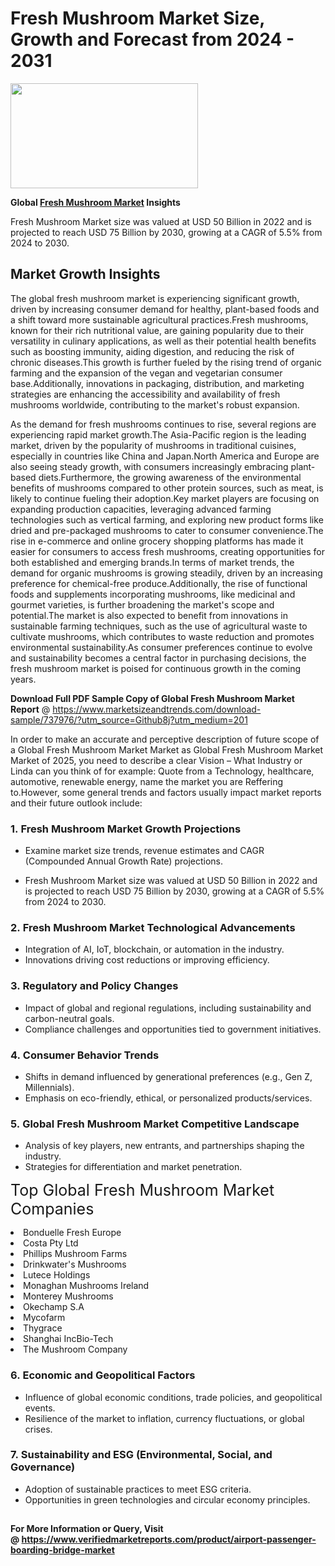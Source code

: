 <H1>Fresh Mushroom Market Size, Growth and Forecast from 2024 - 2031</H1><img class="aligncenter size-medium wp-image-584254" src="https://thirdeyenews.in/wp-content/uploads/2024/09/Global-Market-Research-300x168.jpeg" alt="" width="300" height="168" /><p><strong>Global&nbsp;<a href="https://www.marketsizeandtrends.com/download-sample/737976/?utm_source=Github8j?utm_medium=201">Fresh Mushroom Market</a> Insights</strong></p><p>Fresh Mushroom Market size was valued at USD 50 Billion in 2022 and is projected to reach USD 75 Billion by 2030, growing at a CAGR of 5.5% from 2024 to 2030.</p><p><h2>Market Growth Insights</h2> <p>The global fresh mushroom market is experiencing significant growth, driven by increasing consumer demand for healthy, plant-based foods and a shift toward more sustainable agricultural practices.Fresh mushrooms, known for their rich nutritional value, are gaining popularity due to their versatility in culinary applications, as well as their potential health benefits such as boosting immunity, aiding digestion, and reducing the risk of chronic diseases.This growth is further fueled by the rising trend of organic farming and the expansion of the vegan and vegetarian consumer base.Additionally, innovations in packaging, distribution, and marketing strategies are enhancing the accessibility and availability of fresh mushrooms worldwide, contributing to the market's robust expansion.</p> <p>As the demand for fresh mushrooms continues to rise, several regions are experiencing rapid market growth.The Asia-Pacific region is the leading market, driven by the popularity of mushrooms in traditional cuisines, especially in countries like China and Japan.North America and Europe are also seeing steady growth, with consumers increasingly embracing plant-based diets.Furthermore, the growing awareness of the environmental benefits of mushrooms compared to other protein sources, such as meat, is likely to continue fueling their adoption.Key market players are focusing on expanding production capacities, leveraging advanced farming technologies such as vertical farming, and exploring new product forms like dried and pre-packaged mushrooms to cater to consumer convenience.The rise in e-commerce and online grocery shopping platforms has made it easier for consumers to access fresh mushrooms, creating opportunities for both established and emerging brands.In terms of market trends, the demand for organic mushrooms is growing steadily, driven by an increasing preference for chemical-free produce.Additionally, the rise of functional foods and supplements incorporating mushrooms, like medicinal and gourmet varieties, is further broadening the market's scope and potential.The market is also expected to benefit from innovations in sustainable farming techniques, such as the use of agricultural waste to cultivate mushrooms, which contributes to waste reduction and promotes environmental sustainability.As consumer preferences continue to evolve and sustainability becomes a central factor in purchasing decisions, the fresh mushroom market is poised for continuous growth in the coming years.</p> <p><span class=""><strong>Download Full PDF Sample Copy of Global Fresh Mushroom Market Report</strong> @ <a href="https://www.marketsizeandtrends.com/download-sample/737976/?utm_source=Github8j?utm_medium=201" target="_blank">https://www.marketsizeandtrends.com/download-sample/737976/?utm_source=Github8j?utm_medium=201</a></span></p><p>In order to make an accurate and perceptive description of future scope of a Global&nbsp;Fresh Mushroom Market Market as Global&nbsp;Fresh Mushroom Market Market of 2025, you need to describe a clear Vision &ndash; What Industry or Linda can you think of for example: Quote from a Technology, healthcare, automotive, renewable energy, name the market you are Reffering to.However, some general trends and factors usually impact market reports and their future outlook include:</p><h3>1.&nbsp;<strong>Fresh Mushroom Market Growth Projections</strong></h3><ul><li>Examine market size trends, revenue estimates and CAGR (Compounded Annual Growth Rate) projections.</li><li><p>Fresh Mushroom Market size was valued at USD 50 Billion in 2022 and is projected to reach USD 75 Billion by 2030, growing at a CAGR of 5.5% from 2024 to 2030.</p></li></ul><h3>2.&nbsp;<strong>Fresh Mushroom Market Technological Advancements</strong></h3><ul><li>Integration of AI, IoT, blockchain, or automation in the industry.</li><li>Innovations driving cost reductions or improving efficiency.</li></ul><h3>3.&nbsp;<strong>Regulatory and Policy Changes</strong></h3><ul><li>Impact of global and regional regulations, including sustainability and carbon-neutral goals.</li><li>Compliance challenges and opportunities tied to government initiatives.</li></ul><h3>4.&nbsp;<strong>Consumer Behavior Trends</strong></h3><ul><li>Shifts in demand influenced by generational preferences (e.g., Gen Z, Millennials).</li><li>Emphasis on eco-friendly, ethical, or personalized products/services.</li></ul><h3>5.&nbsp;<strong>Global Fresh Mushroom Market Competitive Landscape</strong></h3><ul><li>Analysis of key players, new entrants, and partnerships shaping the industry.</li><li>Strategies for differentiation and market penetration.</li></ul><p data-pm-slice="1 1 []"><span style="color: inherit; font-family: inherit; font-size: 25px;">Top Global Fresh Mushroom Market Companies</span></p><div class="" data-test-id=""><p><li>Bonduelle Fresh Europe</li><li> Costa Pty Ltd</li><li> Phillips Mushroom Farms</li><li> Drinkwater's Mushrooms</li><li> Lutece Holdings</li><li> Monaghan Mushrooms Ireland</li><li> Monterey Mushrooms</li><li> Okechamp S.A</li><li> Mycofarm</li><li> Thygrace</li><li> Shanghai IncBio-Tech</li><li> The Mushroom Company</li></p></div><h3>6.&nbsp;<strong>Economic and Geopolitical Factors</strong></h3><ul><li>Influence of global economic conditions, trade policies, and geopolitical events.</li><li>Resilience of the market to inflation, currency fluctuations, or global crises.</li></ul><h3>7.&nbsp;<strong>Sustainability and ESG (Environmental, Social, and Governance)</strong></h3><ul><li>Adoption of sustainable practices to meet ESG criteria.</li><li>Opportunities in green technologies and circular economy principles.</li></ul><h2><strong style="font-size: 14px;">For More Information or Query, Visit @&nbsp;</strong><a style="background-color: #ffffff; font-size: 14px;" href="https://www.marketsizeandtrends.com/report/fresh-mushroom-market/" target="_blank">https://www.verifiedmarketreports.com/product/airport-passenger-boarding-bridge-market</a></h2>